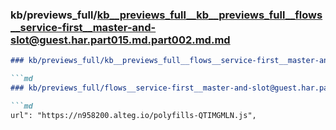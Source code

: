 ### kb/previews_full/kb__previews_full__kb__previews_full__flows__service-first__master-and-slot@guest.har.part015.md.part002.md.md

```md
### kb/previews_full/kb__previews_full__flows__service-first__master-and-slot@guest.har.part015.md.part002.md

```md
### kb/previews_full/flows__service-first__master-and-slot@guest.har.part015.md (part 002)

```md
url": "https://n958200.alteg.io/polyfills-QTIMGMLN.js",
              
```

```

```

```
